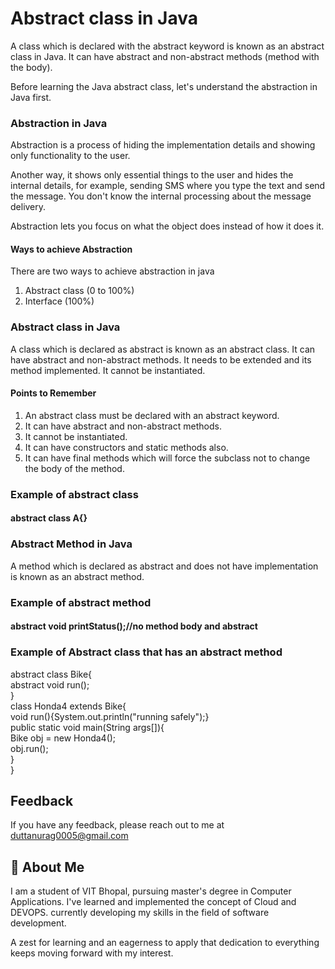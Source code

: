 # Abstract class in Java

A class which is declared with the abstract keyword is known as an abstract class in Java. It can have abstract and non-abstract methods (method with the body).

Before learning the Java abstract class, let's understand the abstraction in Java first.

### Abstraction in Java

Abstraction is a process of hiding the implementation details and showing only functionality to the user.

Another way, it shows only essential things to the user and hides the internal details, for example, sending SMS where you type the text and send the message. You don't know the internal processing about the message delivery.

Abstraction lets you focus on what the object does instead of how it does it.

#### Ways to achieve Abstraction
There are two ways to achieve abstraction in java

1. Abstract class (0 to 100%)
2. Interface (100%)

### Abstract class in Java
A class which is declared as abstract is known as an abstract class. It can have abstract and non-abstract methods. It needs to be extended and its method implemented. It cannot be instantiated.

#### Points to Remember
1. An abstract class must be declared with an abstract keyword.
2. It can have abstract and non-abstract methods.
3. It cannot be instantiated.
4. It can have constructors and static methods also.
5. It can have final methods which will force the subclass not to change the body of the method.

### Example of abstract class

#### abstract class A{}

### Abstract Method in Java
A method which is declared as abstract and does not have implementation is known as an abstract method.

### Example of abstract method

#### abstract void printStatus();//no method body and abstract

### Example of Abstract class that has an abstract method

abstract class Bike{  
abstract void run();  
}  
class Honda4 extends Bike{  
void run(){System.out.println("running safely");}  
public static void main(String args[]){  
Bike obj = new Honda4();  
obj.run();  
}  
}
## Feedback

If you have any feedback, please reach out to me at duttanurag0005@gmail.com


## 🚀 About Me
I am a student of VIT Bhopal, pursuing master's degree in Computer Applications.
I've learned and implemented the concept of Cloud and DEVOPS. currently developing my skills in the field of software development.

A zest for learning and an eagerness to apply that dedication to everything keeps moving forward with my interest.

